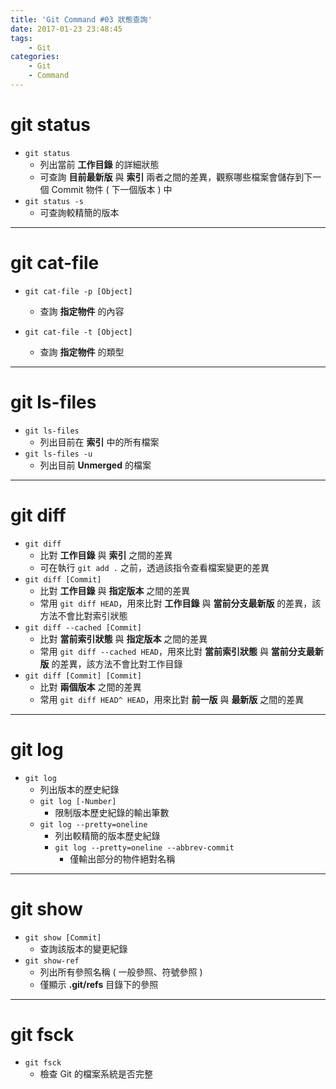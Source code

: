 ```yaml
---
title: 'Git Command #03 狀態查詢'
date: 2017-01-23 23:48:45
tags: 
    - Git
categories: 
    - Git
    - Command
---
```

# git status
- `git status`
    - 列出當前 **工作目錄** 的詳細狀態
    - 可查詢 **目前最新版** 與 **索引** 兩者之間的差異，觀察哪些檔案會儲存到下一個 Commit 物件 ( 下一個版本 ) 中
- `git status -s`
    - 可查詢較精簡的版本

<!-- more -->

---

# git cat-file
 - `git cat-file -p [Object]`
    - 查詢 **指定物件** 的內容

 - `git cat-file -t [Object]`
    - 查詢 **指定物件** 的類型

---

# git ls-files
 - `git ls-files`
    - 列出目前在 **索引** 中的所有檔案
- `git ls-files -u`
    - 列出目前 **Unmerged** 的檔案

---

# git diff
- `git diff`
    - 比對 **工作目錄** 與 **索引** 之間的差異
    - 可在執行 `git add .` 之前，透過該指令查看檔案變更的差異
- `git diff [Commit]`
    - 比對 **工作目錄** 與 **指定版本** 之間的差異
    - 常用 `git diff HEAD`，用來比對 **工作目錄** 與 **當前分支最新版** 的差異，該方法不會比對索引狀態
- `git diff --cached [Commit]`
    - 比對 **當前索引狀態** 與 **指定版本** 之間的差異
    - 常用 `git diff --cached HEAD`，用來比對 **當前索引狀態** 與 **當前分支最新版** 的差異，該方法不會比對工作目錄
- `git diff [Commit] [Commit]`
    - 比對 **兩個版本** 之間的差異
    - 常用 `git diff HEAD^ HEAD`，用來比對 **前一版** 與 **最新版** 之間的差異

---

# git log
 - `git log`
    - 列出版本的歷史紀錄
    - `git log [-Number]`
        - 限制版本歷史紀錄的輸出筆數
    - `git log --pretty=oneline`
        - 列出較精簡的版本歷史紀錄
        - `git log --pretty=oneline --abbrev-commit`
            - 僅輸出部分的物件絕對名稱

---

# git show
- `git show [Commit]`
    - 查詢該版本的變更紀錄
- `git show-ref`
    - 列出所有參照名稱 ( 一般參照、符號參照 )
    - 僅顯示 **.git/refs** 目錄下的參照


---

# git fsck
 - `git fsck`
    - 檢查 Git 的檔案系統是否完整
